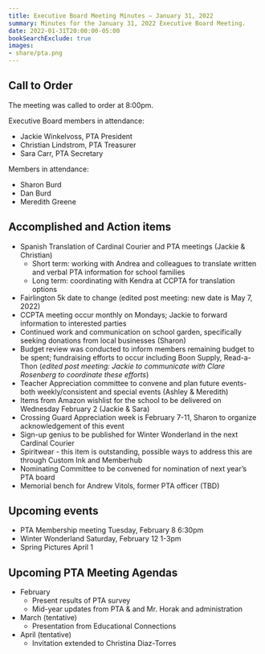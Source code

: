 ```yaml
---
title: Executive Board Meeting Minutes – January 31, 2022
summary: Minutes for the January 31, 2022 Executive Board Meeting.
date: 2022-01-31T20:00:00-05:00
bookSearchExclude: true
images:
- share/pta.png
---
```


## Call to Order

The meeting was called to order at 8:00pm.

Executive Board members in attendance:
- Jackie Winkelvoss, PTA President
- Christian Lindstrom, PTA Treasurer
- Sara Carr, PTA Secretary

Members in attendance:
- Sharon Burd
- Dan Burd
- Meredith Greene

## Accomplished and Action items
- Spanish Translation of Cardinal Courier and PTA meetings (Jackie & Christian)
    - Short term: working with Andrea and colleagues to translate written and verbal PTA information for school families
    - Long term: coordinating with Kendra at CCPTA for translation options
- Fairlington 5k date to change (edited post meeting: new date is May 7, 2022)
- CCPTA meeting occur monthly on Mondays; Jackie to forward information to interested parties
- Continued work and communication on school garden, specifically seeking donations from local businesses (Sharon)
- Budget review was conducted to inform members remaining budget to be spent; fundraising efforts to occur including Boon Supply, Read-a-Thon (*edited post meeting: Jackie to communicate with Clare Rosenberg to coordinate these efforts*)
- Teacher Appreciation committee to convene and plan future events-both weekly/consistent and special events (Ashley & Meredith)
- Items from Amazon wishlist for the school to be delivered on Wednesday February 2 (Jackie & Sara)
- Crossing Guard Appreciation week is February 7-11, Sharon to organize acknowledgement of this event
- Sign-up genius to be published for Winter Wonderland in the next Cardinal Courier
- Spiritwear - this item is outstanding, possible ways to address this are through Custom Ink and Memberhub
- Nominating Committee to be convened for nomination of next year’s PTA board
- Memorial bench for Andrew Vitols, former PTA officer (TBD)

## Upcoming events
- PTA Membership meeting Tuesday, February 8 6:30pm
- Winter Wonderland Saturday, February 12 1-3pm
- Spring Pictures April 1

## Upcoming PTA Meeting Agendas
- February
    - Present results of PTA survey
    - Mid-year updates from PTA & and Mr. Horak and administration
- March (tentative)
    - Presentation from Educational Connections
- April (tentative)
    - Invitation extended to Christina Diaz-Torres